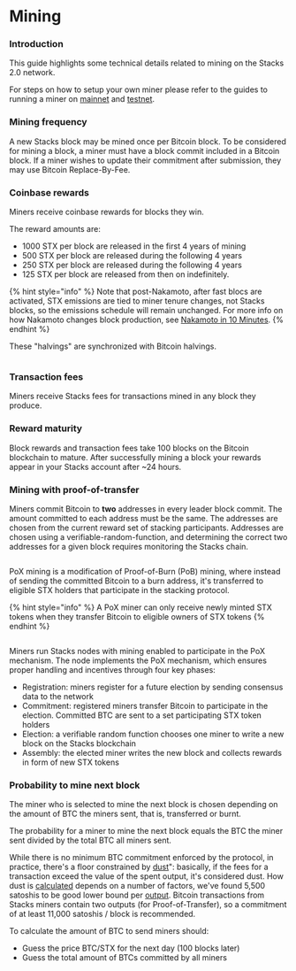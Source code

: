 # Mining

### Introduction

This guide highlights some technical details related to mining on the Stacks 2.0 network.

For steps on how to setup your own miner please refer to the guides to running a miner on [mainnet](../stacks-in-depth/nodes-and-miners/mine-mainnet-stacks-tokens.md) and [testnet](../stacks-in-depth/nodes-and-miners/mine-testnet-stacks-tokens.md).

### Mining frequency

A new Stacks block may be mined once per Bitcoin block. To be considered for mining a block, a miner must have a block commit included in a Bitcoin block. If a miner wishes to update their commitment after submission, they may use Bitcoin Replace-By-Fee.

### Coinbase rewards

Miners receive coinbase rewards for blocks they win.

The reward amounts are:

* 1000 STX per block are released in the first 4 years of mining
* 500 STX per block are released during the following 4 years
* 250 STX per block are released during the following 4 years
* 125 STX per block are released from then on indefinitely.

{% hint style="info" %}
Note that post-Nakamoto, after fast blocs are activated, STX emissions are tied to miner tenure changes, not Stacks blocks, so the emissions schedule will remain unchanged. For more info on how Nakamoto changes block production, see [Nakamoto in 10 Minutes](../nakamoto-upgrade/what-is-the-nakamoto-release/nakamoto-in-10-minutes.md).
{% endhint %}

These "halvings" are synchronized with Bitcoin halvings.

<figure><img src="../.gitbook/assets/image (8).png" alt=""><figcaption></figcaption></figure>

### Transaction fees

Miners receive Stacks fees for transactions mined in any block they produce.

### Reward maturity

Block rewards and transaction fees take 100 blocks on the Bitcoin blockchain to mature. After successfully mining a block your rewards appear in your Stacks account after \~24 hours.

### Mining with proof-of-transfer

Miners commit Bitcoin to **two** addresses in every leader block commit. The amount committed to each address must be the same. The addresses are chosen from the current reward set of stacking participants. Addresses are chosen using a verifiable-random-function, and determining the correct two addresses for a given block requires monitoring the Stacks chain.

<figure><img src="../.gitbook/assets/image (9).png" alt=""><figcaption></figcaption></figure>

PoX mining is a modification of Proof-of-Burn (PoB) mining, where instead of sending the committed Bitcoin to a burn address, it's transferred to eligible STX holders that participate in the stacking protocol.

{% hint style="info" %}
A PoX miner can only receive newly minted STX tokens when they transfer Bitcoin to eligible owners of STX tokens
{% endhint %}

<figure><img src="../.gitbook/assets/image (10).png" alt=""><figcaption></figcaption></figure>

Miners run Stacks nodes with mining enabled to participate in the PoX mechanism. The node implements the PoX mechanism, which ensures proper handling and incentives through four key phases:

* Registration: miners register for a future election by sending consensus data to the network
* Commitment: registered miners transfer Bitcoin to participate in the election. Committed BTC are sent to a set participating STX token holders
* Election: a verifiable random function chooses one miner to write a new block on the Stacks blockchain
* Assembly: the elected miner writes the new block and collects rewards in form of new STX tokens

### Probability to mine next block

The miner who is selected to mine the next block is chosen depending on the amount of BTC the miners sent, that is, transferred or burnt.

The probability for a miner to mine the next block equals the BTC the miner sent divided by the total BTC all miners sent.

While there is no minimum BTC commitment enforced by the protocol, in practice, there's a floor constrained by [dust](https://unchained-capital.com/blog/dust-thermodynamics/)": basically, if the fees for a transaction exceed the value of the spent output, it's considered dust. How dust is [calculated](https://github.com/bitcoin/bitcoin/blob/master/src/policy/policy.cpp#L14) depends on a number of factors, we've found 5,500 satoshis to be good lower bound per [output](https://learnmeabitcoin.com/technical/output). Bitcoin transactions from Stacks miners contain two outputs (for Proof-of-Transfer), so a commitment of at least 11,000 satoshis / block is recommended.

To calculate the amount of BTC to send miners should:

* Guess the price BTC/STX for the next day (100 blocks later)
* Guess the total amount of BTCs committed by all miners
